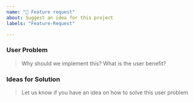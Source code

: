 ```yaml
---
name: "🎁 Feature request"
about: Suggest an idea for this project
labels: "Feature-Request"

---
```


### User Problem
> Why should we implement this? What is the user benefit?

### Ideas for Solution
> Let us know if you have an idea on how to solve this user problem
